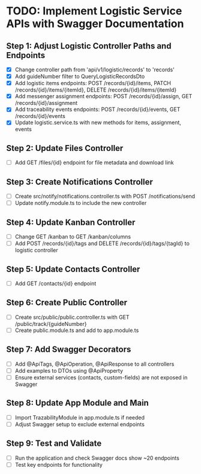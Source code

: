 # TODO: Implement Logistic Service APIs with Swagger Documentation

## Step 1: Adjust Logistic Controller Paths and Endpoints
- [x] Change controller path from 'api/v1/logistic/records' to 'records'
- [x] Add guideNumber filter to QueryLogisticRecordsDto
- [x] Add logistic items endpoints: POST /records/{id}/items, PATCH /records/{id}/items/{itemId}, DELETE /records/{id}/items/{itemId}
- [x] Add messenger assignment endpoints: POST /records/{id}/assign, GET /records/{id}/assignment
- [x] Add traceability events endpoints: POST /records/{id}/events, GET /records/{id}/events
- [x] Update logistic.service.ts with new methods for items, assignment, events

## Step 2: Update Files Controller
- [ ] Add GET /files/{id} endpoint for file metadata and download link

## Step 3: Create Notifications Controller
- [ ] Create src/notify/notifications.controller.ts with POST /notifications/send
- [ ] Update notify.module.ts to include the new controller

## Step 4: Update Kanban Controller
- [ ] Change GET /kanban to GET /kanban/columns
- [ ] Add POST /records/{id}/tags and DELETE /records/{id}/tags/{tagId} to logistic controller

## Step 5: Update Contacts Controller
- [ ] Add GET /contacts/{id} endpoint

## Step 6: Create Public Controller
- [ ] Create src/public/public.controller.ts with GET /public/track/{guideNumber}
- [ ] Create public.module.ts and add to app.module.ts

## Step 7: Add Swagger Decorators
- [ ] Add @ApiTags, @ApiOperation, @ApiResponse to all controllers
- [ ] Add examples to DTOs using @ApiProperty
- [ ] Ensure external services (contacts, custom-fields) are not exposed in Swagger

## Step 8: Update App Module and Main
- [ ] Import TrazabilityModule in app.module.ts if needed
- [ ] Adjust Swagger setup to exclude external endpoints

## Step 9: Test and Validate
- [ ] Run the application and check Swagger docs show ~20 endpoints
- [ ] Test key endpoints for functionality
